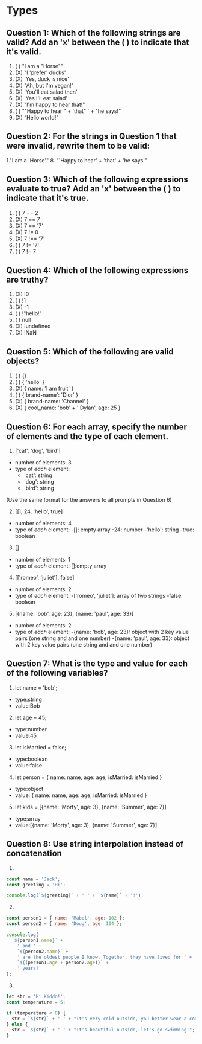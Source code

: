 # Types

## Question 1: Which of the following strings are valid? Add an 'x' between the ( ) to indicate that it's valid.

1. ( ) "I am a "Horse""
2. (X) "I 'prefer' ducks'
3. (X) 'Yes, duck is nice'
4. (X) "Ah, but I\'m vegan!"
5. (X) 'You'll eat salad then'
6. (X) 'Yes I\'ll eat salad'
7. (X) "I'm happy to hear that!"
8. ( ) "\"Happy to hear " + 'that" ' + "he says!"
9. (X) “Hello world!”

## Question 2: For the strings in Question 1 that were invalid, rewrite them to be valid:

1."I am a 'Horse'"
8. "'Happy to hear' + 'that' + 'he says'"

## Question 3: Which of the following expressions evaluate to true? Add an 'x' between the ( ) to indicate that it's true.

1. ( ) 7 == 2
2. (X) 7 == 7
3. (X) 7 == '7'
4. (X) 7 != 0
5. (X) 7 !== '7'
6. ( ) 7 != '7'
7. ( ) 7 != 7

## Question 4: Which of the following expressions are truthy?

1. (X) !0
2. ( ) !1
3. (X) -1
4. ( ) !"hello!"
5. ( ) null
6. (X) !undefined
7. (X) !NaN

## Question 5: Which of the following are valid objects?

1. ( ) {}
2. ( ) { 'hello' }
3. (X) { name: 'I am fruit' }
4. ( ) {'brand-name': 'Dior' }
5. (X) { brand-name: 'Channel' }
6. (X) { cool_name: 'bob' + ' Dylan', age: 25 }

## Question 6: For each array, specify the number of elements and the type of each element.

1. ['cat', 'dog', 'bird']

- number of elements: 3
- type of _each_ element:
  - 'cat': string
  - 'dog': string
  - 'bird': string

(Use the same format for the answers to all prompts in Question 6)

2. [[], 24, 'hello', true]
 - number of elements: 4
- type of _each_ element:
  -[]: empty array
  -24: number
  -'hello': string
  -true: boolean

3. []
- number of elements: 1
- type of _each_ element:
[]:empty array

4. [['romeo', 'juliet'], false]
- number of elements: 2
- type of _each_ element:
-['romeo', 'juliet']: array of two strings
-false: boolean



5. [{name: 'bob', age: 23}, {name: 'paul', age: 33}]
- number of elements: 2
- type of _each_ element:
-{name: 'bob', age: 23}: object with 2 key value pairs (one string and and one number)
-{name: 'paul', age: 33}: object with 2 key value pairs (one string and and one number)


## Question 7: What is the type and value for each of the following variables?

1. let name = 'bob';

- type:string
- value:Bob

2. let age = 45;
- type:number
- value:45

3. let isMarried = false;
- type:boolean
- value:false

4. let person = { name: name, age: age, isMarried: isMarried }
- type:object
- value: { name: name, age: age, isMarried: isMarried }

5. let kids = [{name: 'Morty', age: 3}, {name: 'Summer', age: 7}]
- type:array
- value:[{name: 'Morty', age: 3}, {name: 'Summer', age: 7}]

## Question 8: Use string interpolation instead of concatenation

1.

```js
const name = 'Jack';
const greeting = 'Hi';

console.log(`${greeting}` + ' ' + `${name}` + '!');
```

2.

```js
const person1 = { name: 'Mabel', age: 102 };
const person2 = { name: 'Doug', age: 104 };

console.log(
  `${person1.name}` +
    ' and ' +
    `${person2.name}` +
    ' are the oldest people I know. Together, they have lived for ' +
    `${(person1.age + person2.age)}` +
    ' years!'
);
```

3.

```js
let str = 'Hi Kiddo!';
const temperature = 5;

if (temperature < 0) {
  str = `${str}` + ' ' + "It's very cold outside, you better wear a coat!";
} else {
  str = `${str}` + ' ' + "It's beautiful outside, let's go swimming!";
}
```

